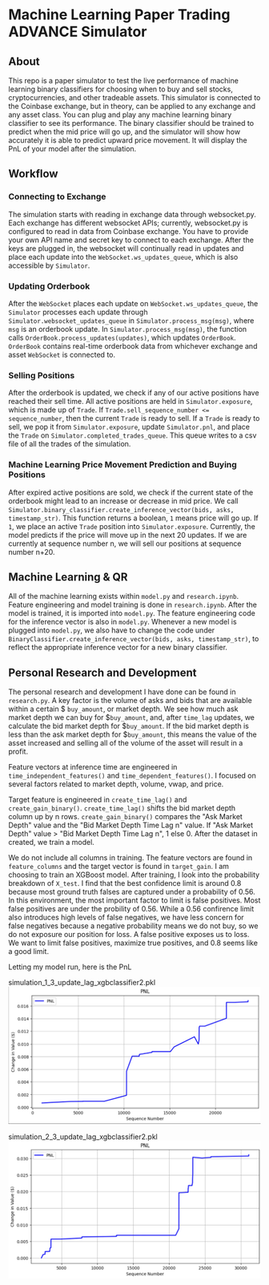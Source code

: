 # Machine Learning Paper Trading ADVANCE Simulator
## About
This repo is a paper simulator to test the live performance of machine learning binary classifiers for choosing when to buy and sell stocks, cryptocurrencies, and other tradeable assets. This simulator is connected to the Coinbase exchange, but in theory, can be applied to any exchange and any asset class. You can plug and play any machine learning binary classifier to see its performance. The binary classifier should be trained to predict when the mid price will go up, and the simulator will show how accurately it is able to predict upward price movement. It will display the PnL of your model after the simulation.

## Workflow
### Connecting to Exchange
The simulation starts with reading in exchange data through websocket.py. Each exchange has different websocket APIs; currently, websocket.py is configured to read in data from Coinbase exchange. You have to provide your own API name and secret key to connect to each exchange. After the keys are plugged in, the websocket will continually read in updates and place each update into the `WebSocket.ws_updates_queue`, which is also accessible by `Simulator`.

### Updating Orderbook
After the `WebSocket` places each update on `WebSocket.ws_updates_queue`, the `Simulator` processes each update through `Simulator.websocket_updates_queue` in `Simulator.process_msg(msg)`, where `msg` is an orderbook update. In `Simulator.process_msg(msg)`, the function calls `OrderBook.process_updates(updates)`, which updates `OrderBook`. `OrderBook` contains real-time orderbook data from whichever exchange and asset `WebSocket` is connected to.

### Selling Positions
After the orderbook is updated, we check if any of our active positions have reached their sell time. All active positions are held in `Simulator.exposure`, which is made up of `Trade`. If 
`Trade.sell_sequence_number <= sequence_number`, then the current `Trade` is ready to sell. If a `Trade` is ready to sell, we pop it from `Simulator.exposure`, update `Simulator.pnl`, and place the `Trade` on `Simulator.completed_trades_queue`. This queue writes to a csv file of all the trades of the simulation.

### Machine Learning Price Movement Prediction and Buying Positions
After expired active positions are sold, we check if the current state of the orderbook might lead to an increase or decrease in mid price. We call `Simulator.binary_classifier.create_inference_vector(bids, asks, timestamp_str)`. This function returns a boolean, `1` means price will go up. If `1`, we place an active `Trade` position into `Simulator.exposure`. Currently, the model predicts if the price will move up in the next 20 updates. If we are currently at sequence number n, we will sell our positions at sequence number n+20.

## Machine Learning & QR
All of the machine learning exists within `model.py` and `research.ipynb`. Feature engineering and model training is done in `research.ipynb`. After the model is trained, it is imported into `model.py`. The feature engineering code for the inference vector is also in `model.py`. Whenever a new model is plugged into `model.py`, we also have to change the code under `BinaryClassifier.create_inference_vector(bids, asks, timestamp_str)`, to reflect the appropriate inference vector for a new binary classifier.

## Personal Research and Development
The personal research and development I have done can be found in `research.py`. A key factor is the volume of asks and bids that are available within a certain $ `buy_amount`, or market depth. We see how much ask market depth we can buy for $`buy_amount`, and, after `time_lag` updates, we calculate the bid market depth for $`buy_amount`. If the bid market depth is less than the ask market depth for $`buy_amount`, this means the value of the asset increased and selling all of the volume of the asset will result in a profit. 

Feature vectors at inference time are engineered in `time_independent_features()` and `time_dependent_features()`. I focused on several factors related to market depth, volume, vwap, and price. 

Target feature is engineered in `create_time_lag()` and `create_gain_binary()`. `create_time_lag()` shifts the bid market depth column up by n rows. `create_gain_binary()` compares the "Ask Market Depth" value and the "Bid Market Depth Time Lag n" value. If 
"Ask Market Depth" value > "Bid Market Depth Time Lag n", 1 else 0. After the dataset in created, we train a model.

We do not include all columns in training. The feature vectors are found in `feature_columns` and the target vector is found in `target_gain`.
I am choosing to train an XGBoost model. After training, I look into the probability breakdown of `X_test`. I find that the best confidence limit is around 0.8 because most ground truth falses are captured under a probability of 0.56. In this environment, the most important factor to limit is false positives. Most false positives are under the probility of 0.56. While a 0.56 confirence limit also introduces high levels of false negatives, we have less concern for false negatives because a negative probability means we do not buy, so we do not exposure our position for loss. A false positive exposes us to loss. We want to limit false positives, maximize true positives, and 0.8 seems like a good limit.

Letting my model run, here is the PnL  
  
simulation_1_3_update_lag_xgbclassifier2.pkl
![Simulation 1](simulation_graphs/simulation_1_3_update_lag_xgbclassifier2.pkl.csv.png)  
  
simulation_2_3_update_lag_xgbclassifier2.pkl  
![Simulation 2](simulation_graphs/simulation_2_3_update_lag_xgbclassifier2.pkl.csv.png) 
